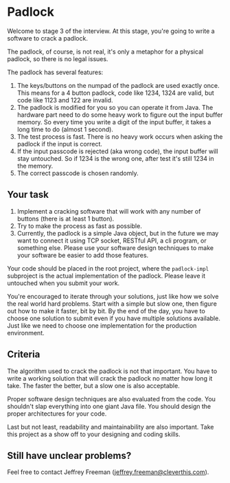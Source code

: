 # Padlock

Welcome to stage 3 of the interview. At this stage, you're going to write a software to crack a padlock.

The padlock, of course, is not real, it's only a metaphor for a physical padlock, so there is no legal issues.

The padlock has several features:

1. The keys/buttons on the numpad of the padlock are used exactly once. 
   This means for a 4 button padlock, code like 1234, 1324 are valid, 
   but code like 1123 and 122 are invalid.
2. The padlock is modified for you so you can operate it from Java.
   The hardware part need to do some heavy work to figure out the input buffer memory.
   So every time you write a digit of the input buffer, it takes a long time to do (almost 1 second).
3. The test process is fast. There is no heavy work occurs when asking the padlock if the input is correct.
4. If the input passcode is rejected (aka wrong code), the input buffer will stay untouched.
   So if 1234 is the wrong one, after test it's still 1234 in the memory.
5. The correct passcode is chosen randomly.


## Your task

1. Implement a cracking software that will work with any number of buttons (there is at least 1 button).
2. Try to make the process as fast as possible.
3. Currently, the padlock is a simple Java object, but in the future we may want to connect it
   using TCP socket, RESTful API, a cli program, or something else. Please use your software
   design techniques to make your software be easier to add those features.

Your code should be placed in the root project, where the `padlock-impl` subproject is the actual
implementation of the padlock.
Please leave it untouched when you submit your work.

You're encouraged to iterate through your solutions, just like how we solve the real world hard problems.
Start with a simple but slow one, then figure out how to make it faster, bit by bit.
By the end of the day, you have to choose one solution to submit even if you have multiple solutions available.
Just like we need to choose one implementation for the production environment.

## Criteria

The algorithm used to crack the padlock is not that important.
You have to write a working solution that will crack the padlock no matter how long it take.
The faster the better, but a slow one is also acceptable.

Proper software design techniques are also evaluated from the code.
You shouldn't slap everything into one giant Java file.
You should design the proper architectures for your code.

Last but not least, readability and maintainability are also important.
Take this project as a show off to your designing and coding skills.

## Still have unclear problems?

Feel free to contact Jeffrey Freeman (jeffrey.freeman@cleverthis.com).